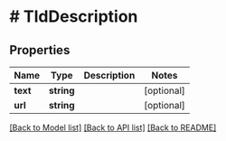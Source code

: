 # # TldDescription

## Properties

Name | Type | Description | Notes
------------ | ------------- | ------------- | -------------
**text** | **string** |  | [optional]
**url** | **string** |  | [optional]

[[Back to Model list]](../../README.md#models) [[Back to API list]](../../README.md#endpoints) [[Back to README]](../../README.md)
